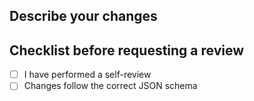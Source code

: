 ## Describe your changes

## Checklist before requesting a review
- [ ] I have performed a self-review
- [ ] Changes follow the correct JSON schema